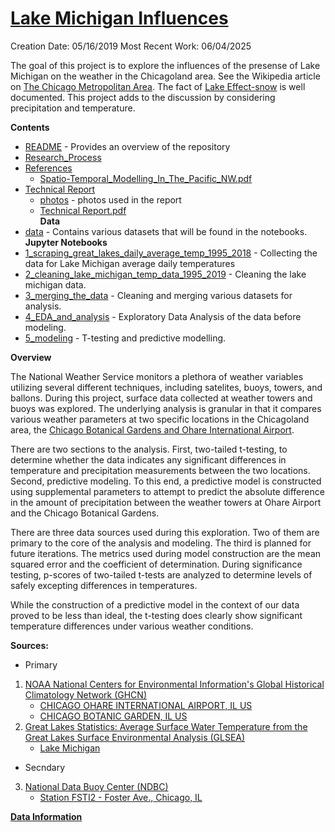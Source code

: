 # [Lake Michigan Influences](https://github.com/BlakeWallace/Lake_Michigan_Influences)
Creation Date: 05/16/2019
Most Recent Work: 06/04/2025

The goal of this project is to explore the influences of the presense of Lake Michigan on the weather in the Chicagoland area. See the Wikipedia article on [The Chicago Metropolitan Area](https://en.wikipedia.org/wiki/Chicago_metropolitan_area).  The fact of [Lake Effect-snow](https://en.wikipedia.org/wiki/Lake-effect_snow) is well documented.  This project adds to the discussion by considering precipitation and temperature.  

**Contents**

  - [README](https://github.com/BlakeWallace/Lake_Michigan_Influences#lake-michigan-influences) - Provides an overview of the repository  
  - [Research_Process](https://github.com/BlakeWallace/Lake_Michigan_Influences/blob/working/Research_Process.md)  
  - [References](https://github.com/BlakeWallace/Lake_Michigan_Influences/tree/master/References)  
      - [Spatio-Temporal_Modelling_In_The_Pacific_NW.pdf](https://github.com/BlakeWallace/Lake_Michigan_Influences/blob/master/References/Spatio-Temporal_Modelling_In_The_Pacific_NW.pdf?raw=true)  
  - [Technical Report](https://github.com/BlakeWallace/Lake_Michigan_Influences/tree/master/Technical_Report)  
      - [photos](https://github.com/BlakeWallace/Lake_Michigan_Influences/tree/master/Technical_Report/Technical%20Report/photos) - photos used in the report  
      - [Technical Report.pdf](https://github.com/BlakeWallace/Lake_Michigan_Influences/blob/master/Technical_Report/Technical%20Report/Technical%20Report.pdf?raw=true)  
 **Data**
  - [data](https://github.com/BlakeWallace/Lake_Michigan_Influences/tree/master/data) - Contains various datasets that will be found in the notebooks.  
 **Jupyter Notebooks**
  - [1_scraping_great_lakes_daily_average_temp_1995_2018](https://nbviewer.org/github/BlakeWallace/Lake_Michigan_Influences/blob/master/1_scraping_great_lakes_daily_average_temp_1995_2018.ipynb) - Collecting the data for Lake Michigan average daily temperatures  
  - [2_cleaning_lake_michigan_temp_data_1995_2019](https://github.com/BlakeWallace/Lake_Michigan_Influences/blob/master/2_cleaning_lake_michigan_temp_data_1995_2019.ipynb) - Cleaning the lake michigan data.  
  - [3_merging_the_data](https://github.com/BlakeWallace/Lake_Michigan_Influences/blob/master/3_merging_the_data.ipynb) - Cleaning and merging various datasets for analysis.  
  - [4_EDA_and_analysis](https://github.com/BlakeWallace/Lake_Michigan_Influences/blob/master/4_EDA_and_analysis.ipynb) - Exploratory Data Analysis of the data before modeling.  
  - [5_modeling](https://nbviewer.org/github/BlakeWallace/Lake_Michigan_Influences/blob/master/5_modeling.ipynb) - T-testing and predictive modelling.  
 
**Overview**  
  
The National Weather Service monitors a plethora of weather variables utilizing several different techniques, including satelites, buoys, towers, and ballons.  During this project, surface data collected at weather towers and buoys was explored.  The underlying analysis is granular in that it compares various weather parameters at two specific locations in the Chicagoland area, the [Chicago Botanical Gardens and Ohare International Airport](https://github.com/BlakeWallace/Lake_Michigan_Influences/blob/master/Technical_Report/Technical%20Report/photos/garden_ohare.png).   

There are two sections to the analysis.  First, two-tailed t-testing, to determine whether the data indicates any significant differences in temperature and precipitation measurements between the two locations.  Second, predictive modeling.  To this end, a predictive model is constructed using supplemental parameters to attempt to predict the absolute difference in the amount of precipitation between the weather towers at Ohare Airport and the Chicago Botanical Gardens.  

There are three data sources used during this exploration.  Two of them are primary to the core of the analysis and modeling.  The third is planned for future iterations.  The metrics used during model construction are the mean squared error and the coefficient of determination.  During significance testing, p-scores of two-tailed t-tests are analyzed to determine levels of safely excepting differences in temperatures.  

While the construction of a predictive model in the context of our data proved to be less than ideal, the t-testing does clearly show significant temperature differences under various weather conditions.

**Sources:** 
 - Primary
1.  [NOAA National Centers for Environmental Information's Global Historical Climatology Network (GHCN)](https://www.ncdc.noaa.gov/cdo-web/search)
     - [CHICAGO OHARE INTERNATIONAL AIRPORT, IL US](https://www.ncdc.noaa.gov/cdo-web/datasets/GHCND/stations/GHCND:USW00094846/detail)
     - [CHICAGO BOTANIC GARDEN, IL US](https://www.ncdc.noaa.gov/cdo-web/datasets/GHCND/stations/GHCND:USC00111497/detail)
2.  [Great Lakes Statistics: Average Surface Water Temperature from the Great Lakes Surface Environmental Analysis (GLSEA)](https://coastwatch.glerl.noaa.gov/statistic/statistic.html)
     - [Lake Michigan](https://en.wikipedia.org/wiki/Lake_Michigan)
 - Secndary
3.  [National Data Buoy Center (NDBC)](https://www.ndbc.noaa.gov/)  
     - [Station FSTI2 - Foster Ave., Chicago, IL](https://www.ndbc.noaa.gov/station_page.php?station=fsti2)

**[Data Information](https://github.com/BlakeWallace/Lake_Michigan_Influences/blob/master/data/Data_Dictionaries/Data_Information.md)** 